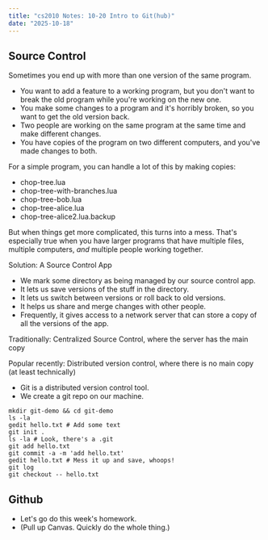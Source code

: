 ```yaml
---
title: "cs2010 Notes: 10-20 Intro to Git(hub)"
date: "2025-10-18"
---
```


## Source Control

Sometimes you end up with more than one version of the same program.

- You want to add a feature to a working program, but you don't want to
  break the old program while you're working on the new one.
- You make some changes to a program and it's horribly broken, so you
  want to get the old version back.
- Two people are working on the same program at the same time and make
  different changes.
- You have copies of the program on two different computers, and you've
  made changes to both.

For a simple program, you can handle a lot of this by making copies:

- chop-tree.lua
- chop-tree-with-branches.lua
- chop-tree-bob.lua
- chop-tree-alice.lua
- chop-tree-alice2.lua.backup

But when things get more complicated, this turns into a mess. That's
especially true when you have larger programs that have multiple files,
multiple computers, *and* multiple people working together.

Solution: A Source Control App

- We mark some directory as being managed by our source control app.
- It lets us save versions of the stuff in the directory.
- It lets us switch between versions or roll back to old versions.
- It helps us share and merge changes with other people.
- Frequently, it gives access to a network server that can store
  a copy of all the versions of the app.

Traditionally: Centralized Source Control, where the server has the main copy

Popular recently: Distributed version control, where there is no main copy (at
least technically)

- Git is a distributed version control tool.
- We create a git repo on our machine.

```
mkdir git-demo && cd git-demo
ls -la
gedit hello.txt # Add some text
git init .
ls -la # Look, there's a .git
git add hello.txt
git commit -a -m 'add hello.txt'
gedit hello.txt # Mess it up and save, whoops!
git log
git checkout -- hello.txt
```

## Github

- Let's go do this week's homework.
- (Pull up Canvas. Quickly do the whole thing.)

